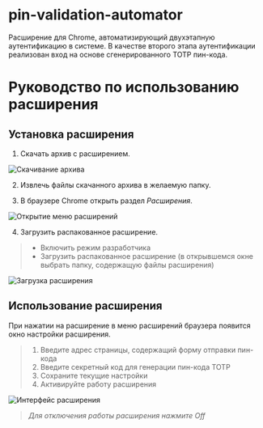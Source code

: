 # pin-validation-automator
Расширение для Chrome, автоматизирующий двухэтапную аутентификацию в системе. В качестве второго этапа аутентификации реализован вход на основе сгенерированного TOTP пин-кода.

# Руководство по использованию расширения

##  Установка расширения

1. Cкачать архив с расширением.

![Скачивание архива](https://i.ibb.co/QQwDYkR/github.png)

2. Извлечь файлы скачанного архива в желаемую папку.

3. В браузере Chrome открыть раздел _Расширения_.

![Открытие меню расширений](https://i.ibb.co/pX7hFnx/image.png)

4. Загрузить распакованное расширение.

> * Включить режим разработчика
> * Загрузить распакованное расширение (в открывшемся окне выбрать папку, содержащую файлы расширения)

![Загрузка расширения](https://i.ibb.co/p3YpfkL/image.png)

##  Использование расширения

При нажатии на расширение в меню расширений браузера появится окно настройки расширения.

> 1. Введите адрес страницы, содержащий форму отправки пин-кода
> 2. Введите секретный код для генерации пин-кода TOTP
> 3. Сохраните текущие настройки
> 4. Активируйте работу расширения

![Интерфейс расширения](https://i.ibb.co/cb35C73/image.png)

> _Для отключения работы расширения нажмите Off_
